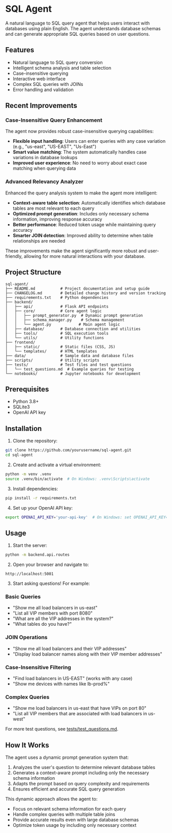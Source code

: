 # SQL Agent

A natural language to SQL query agent that helps users interact with databases using plain English. The agent understands database schemas and can generate appropriate SQL queries based on user questions.

## Features

- Natural language to SQL query conversion
- Intelligent schema analysis and table selection
- Case-insensitive querying
- Interactive web interface
- Complex SQL queries with JOINs
- Error handling and validation

## Recent Improvements

### Case-Insensitive Query Enhancement
The agent now provides robust case-insensitive querying capabilities:
- **Flexible input handling**: Users can enter queries with any case variation (e.g., "us-east", "US-EAST", "Us-East")
- **Smart value matching**: The system automatically handles case variations in database lookups
- **Improved user experience**: No need to worry about exact case matching when querying data

### Advanced Relevancy Analyzer
Enhanced the query analysis system to make the agent more intelligent:
- **Context-aware table selection**: Automatically identifies which database tables are most relevant to each query
- **Optimized prompt generation**: Includes only necessary schema information, improving response accuracy
- **Better performance**: Reduced token usage while maintaining query accuracy
- **Smarter JOIN detection**: Improved ability to determine when table relationships are needed

These improvements make the agent significantly more robust and user-friendly, allowing for more natural interactions with your database.

## Project Structure

```
sql-agent/
├── README.md           # Project documentation and setup guide
├── CHANGELOG.md        # Detailed change history and version tracking
├── requirements.txt    # Python dependencies
├── backend/
│   ├── api/            # Flask API endpoints
│   ├── core/           # Core agent logic
│   │   ├── prompt_generator.py  # Dynamic prompt generation
│   │   ├── schema_manager.py    # Schema management
│   │   └── agent.py            # Main agent logic
│   ├── database/       # Database connection and utilities
│   ├── tools/          # SQL execution tools
│   └── utils/          # Utility functions
├── frontend/
│   ├── static/         # Static files (CSS, JS)
│   └── templates/      # HTML templates
├── data/               # Sample data and database files
├── scripts/            # Utility scripts
├── tests/              # Test files and test questions
│   └── test_questions.md  # Example queries for testing
└── notebooks/          # Jupyter notebooks for development
```

## Prerequisites

- Python 3.8+
- SQLite3
- OpenAI API key

## Installation

1. Clone the repository:
```bash
git clone https://github.com/yourusername/sql-agent.git
cd sql-agent
```

2. Create and activate a virtual environment:
```bash
python -m venv .venv
source .venv/bin/activate  # On Windows: .venv\Scripts\activate
```

3. Install dependencies:
```bash
pip install -r requirements.txt
```

4. Set up your OpenAI API key:
```bash
export OPENAI_API_KEY='your-api-key'  # On Windows: set OPENAI_API_KEY=your-api-key
```

## Usage

1. Start the server:
```bash
python -m backend.api.routes
```

2. Open your browser and navigate to:
```
http://localhost:5001
```

3. Start asking questions! For example:

### Basic Queries
- "Show me all load balancers in us-east"
- "List all VIP members with port 8080"
- "What are all the VIP addresses in the system?"
- "What tables do you have?"

### JOIN Operations
- "Show me all load balancers and their VIP addresses"
- "Display load balancer names along with their VIP member addresses"

### Case-Insensitive Filtering
- "Find load balancers in US-EAST" (works with any case)
- "Show me devices with names like lb-prod%" 

### Complex Queries
- "Show me load balancers in us-east that have VIPs on port 80"
- "List all VIP members that are associated with load balancers in us-west"

For more test questions, see [tests/test_questions.md](tests/test_questions.md).

## How It Works

The agent uses a dynamic prompt generation system that:
1. Analyzes the user's question to determine relevant database tables
2. Generates a context-aware prompt including only the necessary schema information
3. Adapts the prompt based on query complexity and requirements
4. Ensures efficient and accurate SQL query generation

This dynamic approach allows the agent to:
- Focus on relevant schema information for each query
- Handle complex queries with multiple table joins
- Provide accurate results even with large database schemas
- Optimize token usage by including only necessary context
